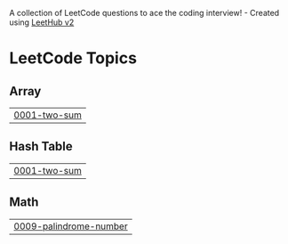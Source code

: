 A collection of LeetCode questions to ace the coding interview! - Created using [LeetHub v2](https://github.com/arunbhardwaj/LeetHub-2.0)
<!---LeetCode Topics Start-->
# LeetCode Topics
## Array
|  |
| ------- |
| [0001-two-sum](https://github.com/amalinamukhsis/leetcode_solution/tree/master/0001-two-sum) |
## Hash Table
|  |
| ------- |
| [0001-two-sum](https://github.com/amalinamukhsis/leetcode_solution/tree/master/0001-two-sum) |
## Math
|  |
| ------- |
| [0009-palindrome-number](https://github.com/amalinamukhsis/leetcode_solution/tree/master/0009-palindrome-number) |
<!---LeetCode Topics End-->